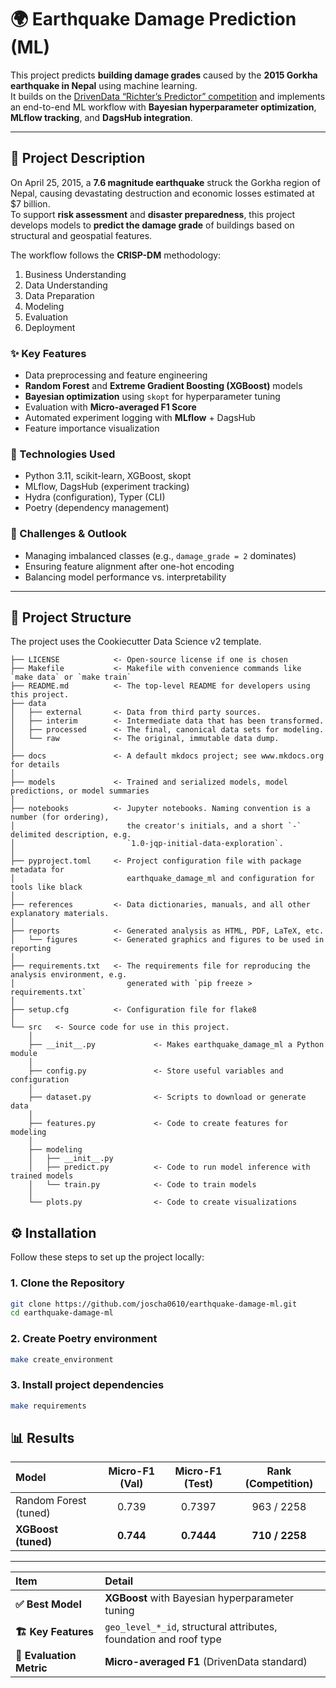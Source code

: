 # 🌍 Earthquake Damage Prediction (ML)

This project predicts **building damage grades** caused by the **2015 Gorkha earthquake in Nepal** using machine learning.  
It builds on the [DrivenData “Richter’s Predictor” competition](https://www.drivendata.org/competitions/57/nepal-earthquake/) and implements an end-to-end ML workflow with **Bayesian hyperparameter optimization**, **MLflow tracking**, and **DagsHub integration**.

---

## 📝 Project Description

On April 25, 2015, a **7.6 magnitude earthquake** struck the Gorkha region of Nepal, causing devastating destruction and economic losses estimated at $7 billion.  
To support **risk assessment** and **disaster preparedness**, this project develops models to **predict the damage grade** of buildings based on structural and geospatial features.

The workflow follows the **CRISP-DM** methodology:
1. Business Understanding  
2. Data Understanding  
3. Data Preparation  
4. Modeling  
5. Evaluation  
6. Deployment  

### ✨ Key Features
- Data preprocessing and feature engineering
- **Random Forest** and **Extreme Gradient Boosting (XGBoost)** models
- **Bayesian optimization** using `skopt` for hyperparameter tuning
- Evaluation with **Micro-averaged F1 Score**
- Automated experiment logging with **MLflow** + DagsHub
- Feature importance visualization

### 🧰 Technologies Used
- Python 3.11, scikit-learn, XGBoost, skopt  
- MLflow, DagsHub (experiment tracking)  
- Hydra (configuration), Typer (CLI)  
- Poetry (dependency management)

### 🚀 Challenges & Outlook
- Managing imbalanced classes (e.g., `damage_grade = 2` dominates)
- Ensuring feature alignment after one-hot encoding
- Balancing model performance vs. interpretability

---

## 🧭 Project Structure
The project uses the Cookiecutter Data Science v2 template.

```
├── LICENSE            <- Open-source license if one is chosen
├── Makefile           <- Makefile with convenience commands like `make data` or `make train`
├── README.md          <- The top-level README for developers using this project.
├── data
│   ├── external       <- Data from third party sources.
│   ├── interim        <- Intermediate data that has been transformed.
│   ├── processed      <- The final, canonical data sets for modeling.
│   └── raw            <- The original, immutable data dump.
│
├── docs               <- A default mkdocs project; see www.mkdocs.org for details
│
├── models             <- Trained and serialized models, model predictions, or model summaries
│
├── notebooks          <- Jupyter notebooks. Naming convention is a number (for ordering),
│                         the creator's initials, and a short `-` delimited description, e.g.
│                         `1.0-jqp-initial-data-exploration`.
│
├── pyproject.toml     <- Project configuration file with package metadata for 
│                         earthquake_damage_ml and configuration for tools like black
│
├── references         <- Data dictionaries, manuals, and all other explanatory materials.
│
├── reports            <- Generated analysis as HTML, PDF, LaTeX, etc.
│   └── figures        <- Generated graphics and figures to be used in reporting
│
├── requirements.txt   <- The requirements file for reproducing the analysis environment, e.g.
│                         generated with `pip freeze > requirements.txt`
│
├── setup.cfg          <- Configuration file for flake8
│
└── src   <- Source code for use in this project.
    │
    ├── __init__.py             <- Makes earthquake_damage_ml a Python module
    │
    ├── config.py               <- Store useful variables and configuration
    │
    ├── dataset.py              <- Scripts to download or generate data
    │
    ├── features.py             <- Code to create features for modeling
    │
    ├── modeling                
    │   ├── __init__.py 
    │   ├── predict.py          <- Code to run model inference with trained models          
    │   └── train.py            <- Code to train models
    │
    └── plots.py                <- Code to create visualizations
```

## ⚙️ Installation

Follow these steps to set up the project locally:

### 1. Clone the Repository
```bash
git clone https://github.com/joscha0610/earthquake-damage-ml.git
cd earthquake-damage-ml
```
### 2. Create Poetry environment
```bash
make create_environment
```
### 3. Install project dependencies
```bash
make requirements
```

## 📊 Results

| Model | Micro-F1 (Val) | Micro-F1 (Test) | Rank (Competition) |
| :--- | :---: | :---: | :---: |
| Random Forest (tuned) | 0.739 | 0.7397 | 963 / 2258 |
| **XGBoost (tuned)** | **0.744** | **0.7444** | **710 / 2258** |

***

| Item | Detail |
| :--- | :--- |
| **✅ Best Model** | **XGBoost** with Bayesian hyperparameter tuning |
| **🏗 Key Features** | `geo_level_*_id`, structural attributes, foundation and roof type |
| **📏 Evaluation Metric** | **Micro-averaged F1** (DrivenData standard) |

